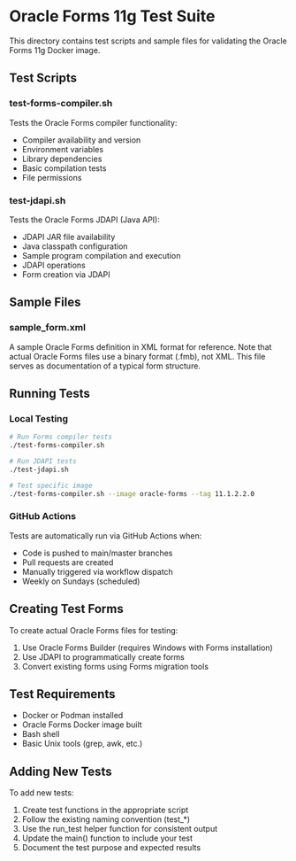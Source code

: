 # Oracle Forms 11g Test Suite

This directory contains test scripts and sample files for validating the Oracle Forms 11g Docker image.

## Test Scripts

### test-forms-compiler.sh
Tests the Oracle Forms compiler functionality:
- Compiler availability and version
- Environment variables
- Library dependencies
- Basic compilation tests
- File permissions

### test-jdapi.sh
Tests the Oracle Forms JDAPI (Java API):
- JDAPI JAR file availability
- Java classpath configuration
- Sample program compilation and execution
- JDAPI operations
- Form creation via JDAPI

## Sample Files

### sample_form.xml
A sample Oracle Forms definition in XML format for reference. Note that actual Oracle Forms files use a binary format (.fmb), not XML. This file serves as documentation of a typical form structure.

## Running Tests

### Local Testing
```bash
# Run Forms compiler tests
./test-forms-compiler.sh

# Run JDAPI tests
./test-jdapi.sh

# Test specific image
./test-forms-compiler.sh --image oracle-forms --tag 11.1.2.2.0
```

### GitHub Actions
Tests are automatically run via GitHub Actions when:
- Code is pushed to main/master branches
- Pull requests are created
- Manually triggered via workflow dispatch
- Weekly on Sundays (scheduled)

## Creating Test Forms

To create actual Oracle Forms files for testing:

1. Use Oracle Forms Builder (requires Windows with Forms installation)
2. Use JDAPI to programmatically create forms
3. Convert existing forms using Forms migration tools

## Test Requirements

- Docker or Podman installed
- Oracle Forms Docker image built
- Bash shell
- Basic Unix tools (grep, awk, etc.)

## Adding New Tests

To add new tests:
1. Create test functions in the appropriate script
2. Follow the existing naming convention (test_*)
3. Use the run_test helper function for consistent output
4. Update the main() function to include your test
5. Document the test purpose and expected results